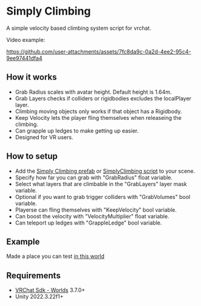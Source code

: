 # Simply Climbing
 A simple velocity based climbing system script for vrchat.
 
 Video example:

https://github.com/user-attachments/assets/7fc8da9c-0a2d-4ee2-95c4-9ee97441dfa4

 ## How it works
 
 * Grab Radius scales with avatar height. Default height is 1.64m.
 * Grab Layers checks if colliders or rigidbodies excludes the localPlayer layer.
 * Climbing moving objects only works if that object has a Rigidbody.
 * Keep Velocity lets the player fling themselves when releaseing the climbing.
 * Can grapple up ledges to make getting up easier.
 * Designed for VR users.

 ## How to setup

* Add the [Simply Climbing prefab](Simply%20Climbing.prefab) or [SimplyClimbing script](Scripts/SimplyClimbing.cs) to your scene.
* Specify how far you can grab with "GrabRadius" float variable.
* Select what layers that are climbable in the "GrabLayers" layer mask variable.
* Optional if you want to grab trigger colliders with "GrabVolumes" bool variable.
* Playerse can fling themselves with "KeepVelocity" bool variable.
* Can boost the velocity with "VelocityMultiplier" float variable.
* Can teleport up ledges with "GrappleLedge" bool variable.

## Example

Made a place you can test [in this world](https://vrchat.com/home/world/wrld_b9e38d09-bdf0-4a53-a90e-f94d21094b60)

## Requirements

* [VRChat Sdk - Worlds](https://vrchat.com/home/download) 3.7.0+
* Unity 2022.3.22f1+
